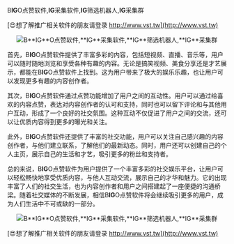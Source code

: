 B**IG**O点赞软件,**IG**采集软件,**IG**筛选机器人,**IG**采集群

[😍想了解推广相关软件的朋友请登录 http://www.vst.tw](http://www.vst.tw)

 <center><img src="https://vst.tw/MP4/tuiguang/png/1.png" alt="B**IG**O点赞软件,**IG**采集软件,**IG**筛选机器人,**IG**采集群"></center>

首先，B**IG**O点赞软件提供了丰富多彩的内容，包括短视频、直播、音乐等，用户可以随时随地浏览和享受各种有趣的内容。无论是搞笑视频、美食分享还是才艺展示，都能在B**IG**O点赞软件上找到。这为用户带来了极大的娱乐乐趣，也让用户可以发现更多有趣的内容创作者。

其次，B**IG**O点赞软件通过点赞功能增加了用户之间的互动性。用户可以通过给喜欢的内容点赞，表达对内容创作者的认可和支持，同时也可以留下评论和与其他用户互动，形成了一个良好的社交氛围。这种互动不仅促进了用户之间的交流，还可以让优质内容得到更多的曝光和关注。

此外，B**IG**O点赞软件还提供了丰富的社交功能，用户可以关注自己感兴趣的内容创作者，与他们建立联系，了解他们的最新动态。同时，用户还可以创建自己的个人主页，展示自己的生活和才艺，吸引更多的粉丝和支持者。

总的来说，B**IG**O点赞软件为用户提供了一个丰富多彩的社交娱乐平台，让用户可以轻松畅快地享受优质内容，与他人互动交流，展示自己的才华和魅力。它的出现丰富了人们的社交生活，也为内容创作者和用户之间搭建起了一座便捷的沟通桥梁。随着社交媒体的不断发展，相信B**IG**O点赞软件将会继续吸引更多的用户，成为人们生活中不可或缺的一部分。

 <center><img src="https://vst.tw/MP4/tuiguang/png/3.png" alt="B**IG**O点赞软件,**IG**采集软件,**IG**筛选机器人,**IG**采集群"></center>

[😍想了解推广相关软件的朋友请登录 http://www.vst.tw](http://www.vst.tw)




